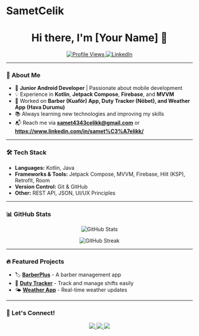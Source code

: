 # SametCelik

<h1 align="center">Hi there, I'm [Your Name] 👋</h1>

<p align="center">
  <a href="https://github.com/SametCeliks">
    <img src="https://komarev.com/ghpvc/?username=SametCeliks&label=Profile+Views&color=blue" alt="Profile Views" />
  </a>
  <a href="https://www.linkedin.com/in/[your-linkedin]/">
    <img src="https://img.shields.io/badge/LinkedIn-%230077B5.svg?style=flat&logo=linkedin&logoColor=white" alt="LinkedIn" />
  </a>
</p>

---

### 🚀 **About Me**
- 🎯 **Junior Android Developer** | Passionate about mobile development  
- 💡 Experience in **Kotlin**, **Jetpack Compose**, **Firebase**, and **MVVM**  
- 🔨 Worked on **Barber (Kuaför) App, Duty Tracker (Nöbet), and Weather App (Hava Durumu)**  
- 📚 Always learning new technologies and improving my skills  
- 📬 Reach me via **samet4343celikk@gmail.com** or **https://www.linkedin.com/in/samet%C3%A7elikk/**  

---

### 🛠 **Tech Stack**
- **Languages:** Kotlin, Java  
- **Frameworks & Tools:** Jetpack Compose, MVVM, Firebase, Hilt (KSP), Retrofit, Room  
- **Version Control:** Git & GitHub  
- **Other:** REST API, JSON, UI/UX Principles  

---

### 📊 **GitHub Stats**
<p align="center">
  <img src="https://github-readme-stats.vercel.app/api?username=[your-github-username]&show_icons=true&theme=radical" alt="GitHub Stats" />
</p>
<p align="center">
  <img src="https://github-readme-streak-stats.herokuapp.com/?user=[your-github-username]&theme=radical" alt="GitHub Streak" />
</p>

---

### 🔥 **Featured Projects**
- 🏷 **[BarberPlus](https://github.com/[your-github-username]/barberplus)** - A barber management app  
- 📅 **[Duty Tracker](https://github.com/[your-github-username]/duty-tracker)** - Track and manage shifts easily  
- 🌤 **[Weather App](https://github.com/[your-github-username]/weather-app)** - Real-time weather updates  

---

### 📌 **Let's Connect!**
<p align="center">
  <a href="https://www.linkedin.com/in/[your-linkedin]/">
    <img src="https://img.shields.io/badge/LinkedIn-%230077B5.svg?style=flat&logo=linkedin&logoColor=white" />
  </a>
  <a href="https://twitter.com/[your-twitter]/">
    <img src="https://img.shields.io/badge/Twitter-%231DA1F2.svg?style=flat&logo=twitter&logoColor=white" />
  </a>
  <a href="mailto:[your-email]">
    <img src="https://img.shields.io/badge/Email-%23D14836.svg?style=flat&logo=gmail&logoColor=white" />
  </a>
</p>

